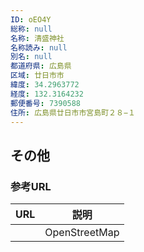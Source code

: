 ```yaml
---
ID: oEO4Y
総称: null
名称: 清盛神社
名称読み: null
別名: null
都道府県: 広島県
区域: 廿日市市
緯度: 34.2963772
経度: 132.3164232
郵便番号: 7390588
住所: 広島県廿日市市宮島町２８−１
---
```


## その他

### 参考URL

| URL | 説明          |
| --- | ------------- |
|     | OpenStreetMap |
